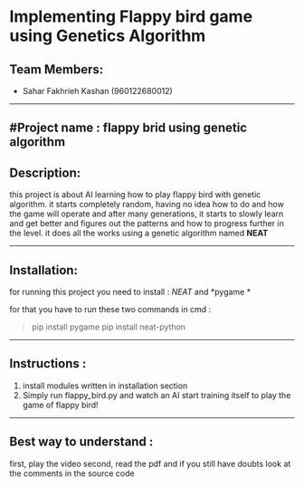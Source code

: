 # Implementing Flappy bird game using Genetics Algorithm

## Team Members:
- Sahar Fakhrieh Kashan (960122680012)
------------
#Project name : flappy brid using genetic algorithm
------------

## Description:
this project is about AI learning how to play flappy bird with genetic algorithm.
it starts completely random, having no idea how to do and how the game will operate and after many generations, it starts to slowly learn and get better and figures out the patterns and how to progress further in the level.
it does all the works using a genetic algorithm named **NEAT**

------------


## Installation: 
for running this project you need to install : *NEAT* and *pygame *

for that you have to run these two commands in cmd :

>pip install pygame
>pip install neat-python



------------

## Instructions :
1.  install modules written in installation section
2. Simply run flappy_bird.py and watch an AI start training itself to play the game of flappy bird!

------------

## Best way to understand :
first, play the video
second, read the pdf
and if you still have doubts look at the comments in the source code

